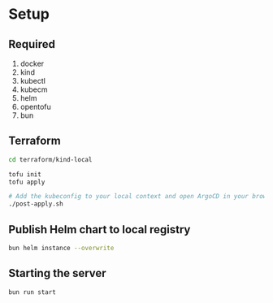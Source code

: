 # Setup

## Required

1. docker
2. kind
3. kubectl
4. kubecm
5. helm
6. opentofu
7. bun

## Terraform

```bash
cd terraform/kind-local

tofu init
tofu apply

# Add the kubeconfig to your local context and open ArgoCD in your browser
./post-apply.sh
```

## Publish Helm chart to local registry

```bash
bun helm instance --overwrite
```

## Starting the server

```bash
bun run start
```
